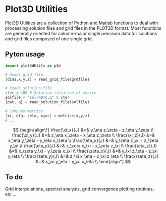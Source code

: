 # Plot3D Utilities

Plot3D Utilities are a collection of Python and Matlab functions to deal with processing solution files and grid files in the PLOT3D format. Most functions are generally oriented for column-major single precision data for solutions and grid files composed of one single grid.

## Pyton usage
```python
import plot3dUtils as p3d

# Reads grid file
[dims,x,y,z] = read_grid_file(grdfile)

# Reads solution file
iter = 100 # Solution iteration of choice
solfile = "sol-%07d.q" % iter
[dat, q] = read_solution_file(solfile)

# Compute metrics
[xi, eta, zeta, xjac] = metrics(x,y,z)
# ...
```
$$
   \begin{align\*}
    \frac{\xi_x}{J}   &=& y_\eta  z_\zeta - z_\eta  y_\zeta \\
    \frac{\xi_y}{J}   &=& z_\eta  x_\zeta - x_\eta  z_\zeta \\
    \frac{\xi_z}{J}   &=& x_\eta  y_\zeta - y_\eta  x_\zeta \\
    \frac{\eta_x}{J}  &=& y_\zeta z_\xi   - z_\zeta y_\xi   \\
    \frac{\eta_y}{J}  &=& z_\zeta x_\xi   - x_\zeta z_\xi   \\
    \frac{\eta_z}{J}  &=& x_\zeta y_\xi   - y_\zeta x_\xi   \\
    \frac{\zeta_x}{J} &=& y_\xi   z_\eta  - z_\xi   y_\eta  \\
    \frac{\zeta_y}{J} &=& z_\xi   x_\eta  - x_\xi   z_\eta  \\
    \frac{\zeta_z}{J} &=& x_\xi   y_\eta  - y_\xi   x_\eta  \\
   \end{align*}
$$

## To do
Grid interpolations, spectral analysis, grid convergence plotting routines, etc ...
